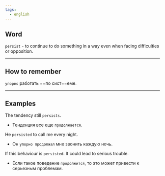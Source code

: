 ```yaml
---
tags:
  - english
---
```

## Word

`persist` - to continue to do something in a way even when facing difficulties or opposition.

---
## How to remember

`упорно` работать ==по сист==еме.

---
## Examples

The tendency still `persists`.
- Тенденция все еще `продолжается`.

He `persisted` to call me every night.
- Он `упорно продолжал` мне звонить каждую ночь.

If this behaviour is `persisted`. It could lead to serious trouble.
- Если такое поведение `продолжится`, то это может привести к серьезным проблемам.
